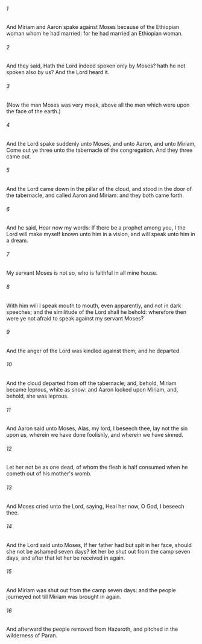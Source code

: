 ###### 1
And Miriam and Aaron spake against Moses because of the Ethiopian woman whom he had married: for he had married an Ethiopian woman.

###### 2
And they said, Hath the Lord indeed spoken only by Moses? hath he not spoken also by us? And the Lord heard it.

###### 3
(Now the man Moses was very meek, above all the men which were upon the face of the earth.)

###### 4
And the Lord spake suddenly unto Moses, and unto Aaron, and unto Miriam, Come out ye three unto the tabernacle of the congregation. And they three came out.

###### 5
And the Lord came down in the pillar of the cloud, and stood in the door of the tabernacle, and called Aaron and Miriam: and they both came forth.

###### 6
And he said, Hear now my words: If there be a prophet among you, I the Lord will make myself known unto him in a vision, and will speak unto him in a dream.

###### 7
My servant Moses is not so, who is faithful in all mine house.

###### 8
With him will I speak mouth to mouth, even apparently, and not in dark speeches; and the similitude of the Lord shall he behold: wherefore then were ye not afraid to speak against my servant Moses?

###### 9
And the anger of the Lord was kindled against them; and he departed.

###### 10
And the cloud departed from off the tabernacle; and, behold, Miriam became leprous, white as snow: and Aaron looked upon Miriam, and, behold, she was leprous.

###### 11
And Aaron said unto Moses, Alas, my lord, I beseech thee, lay not the sin upon us, wherein we have done foolishly, and wherein we have sinned.

###### 12
Let her not be as one dead, of whom the flesh is half consumed when he cometh out of his mother's womb.

###### 13
And Moses cried unto the Lord, saying, Heal her now, O God, I beseech thee.

###### 14
And the Lord said unto Moses, If her father had but spit in her face, should she not be ashamed seven days? let her be shut out from the camp seven days, and after that let her be received in again.

###### 15
And Miriam was shut out from the camp seven days: and the people journeyed not till Miriam was brought in again.

###### 16
And afterward the people removed from Hazeroth, and pitched in the wilderness of Paran.

